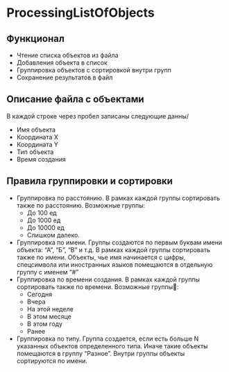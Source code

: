 # ProcessingListOfObjects

## Функционал
- Чтение списка объектов из файла
- Добавления объекта в список
- Группировка объектов с сортировкой внутри групп
- Сохранение результатов в файл

## Описание файла с объектами

В каждой строке через пробел записаны следующие данны/
- Имя объекта
- Координата X
- Координата Y
- Тип объекта
- Время создания

## Правила группировки и сортировки
- Группировка по расстоянию. В рамках каждой группы сортировать также
по расстоянию. Возможные группы:
    - До 100 ед
    - До 1000 ед
    - До 10000 ед
    - Слишком далеко.
- Группировка по имени. Группы создаются по первым буквам имени
объекта: “А”, “Б”, “В” и т.д. В рамках каждой группы сортировать также по
имени. Объекты, чье имя начинается с цифры, спецсимвола или
иностранных языков помещаются в отдельную группу с именем “#”
- Группировка по времени создания. В рамках каждой группы сортировать
также по времени. Возможные группы:
    - Сегодня
    - Вчера
    - На этой неделе
    - В этом месяце
    - В этом году
    - Ранее
- Группировка по типу. Группа создается, если есть больше N указанных
объектов определенного типа. Иначе такие объекты помещаются в группу
“Разное”. Внутри группы объекты сортируются по имени.
